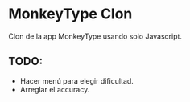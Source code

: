 # MonkeyType Clon

Clon de la app MonkeyType usando solo Javascript.

## TODO:

- Hacer menú para elegir dificultad.
- Arreglar el accuracy.
